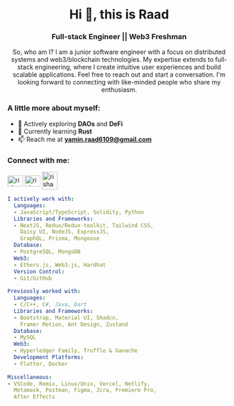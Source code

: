 <h1 align="center">Hi 👋, this is Raad</h1>
<h3 align="center">Full-stack Engineer || Web3 Freshman</h3>

<p align="center">So, who am I? I am a junior software engineer with a focus on distributed systems and web3/blockchain technologies. My expertise extends to full-stack engineering, where I create intuitive user experiences and build scalable applications. Feel free to reach out and start a conversation. I'm looking forward to connecting with like-minded people who share my enthusiasm.
</p>

<h3>A little more about myself:</h3>

- 🌱 Actively exploring **DAOs** and **DeFi**
- 💬 Currently learning **Rust**
- 📫 Reach me at **yamin.raad6109@gmail.com**

<h3 align="left">Connect with me:</h3>
<p align="left">
<a href="https://www.facebook.com/Ashabul.Yamin.L/"><img align="center" src="https://raw.githubusercontent.com/rahuldkjain/github-profile-readme-generator/master/src/images/icons/Social/facebook.svg" alt="rishavchanda" height="25" width="35" /></a>
<a href="https://www.linkedin.com/in/yaminraad/"><img align="center" src="https://raw.githubusercontent.com/rahuldkjain/github-profile-readme-generator/master/src/images/icons/Social/linked-in-alt.svg" alt="rishav-chanda-b89a791b3" height="25" width="35" /></a>
<a href="https://discord.com/channels/@Luci4#6091"><img align="center" src="https://raw.githubusercontent.com/rahuldkjain/github-profile-readme-generator/master/src/images/icons/Social/discord.svg" alt="rishav_chanda" height="40" width="35" /></a>
</p>

```yaml
I actively work with:
  Languages:
  - JavaScript/TypeScript, Solidity, Python
  Libraries and Frameworks:
  - NextJS, Redux/Redux-toolkit, Tailwind CSS,
    Daisy UI, NodeJS, ExpressJS,
    GraphQL, Prisma, Mongoose
  Database:
  - PostgreSQL, MongoDB
  Web3:
  - Ethers.js, Web3.js, Hardhat
  Version Control:
  - Git/GitHub
  
Previously worked with:
  Languages:
  - C/C++, C#, Java, Dart
  Libraries and Frameworks:
  - Bootstrap, Material UI, Shadcn,
    Framer Motion, Ant Design, Zustand
  Database:
  - MySQL
  Web3:
  - Hyperledger Family, Truffle & Ganache
  Development Platforms:
  - Flutter, Docker
  
Miscellaneous:
- VSCode, Remix, Linux/Unix, Vercel, Netlify,
  Metamask, Postman, Figma, Jira, Premiere Pro,
  After Effects 
```
